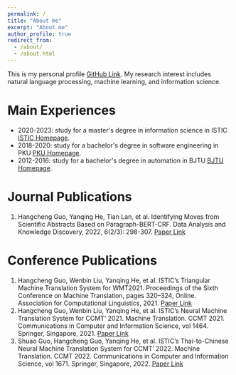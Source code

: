 ```yaml
---
permalink: /
title: "About me"
excerpt: "About me"
author_profile: true
redirect_from: 
  - /about/
  - /about.html
---
```


This is my personal profile [GitHub Link](https://thomasghc.github.io/). My research interest includes natural language processing, machine learning, and information science.

Main Experiences
======
  - 2020-2023:  study for a master's degree in information science in ISTIC [ISTIC Homepage](https://www.istic.ac.cn/).
  - 2018-2020:  study for a bachelor's degree in software engineering in PKU [PKU Homepage](https://www.pku.edu.cn/).
  - 2012-2016:  study for a bachelor's degree in automation in BJTU [BJTU Homepage](https://bjtu.edu.cn/).

Journal Publications
======
1. Hangcheng Guo, Yanqing He, Tian Lan, et al. Identifying Moves from Scientific Abstracts Based on Paragraph-BERT-CRF. Data Analysis and Knowledge Discovery, 2022, 6(2/3): 298-307. [Paper Link](https://manu44.magtech.com.cn/Jwk_infotech_wk3/CN/Y2022/V6/I2/3/298)

Conference Publications
======
1. Hangcheng Guo, Wenbin Liu, Yanqing He, et al. ISTIC’s Triangular Machine Translation System for WMT2021. Proceedings of the Sixth Conference on Machine Translation, pages 320–324, Online. Association for Computational Linguistics, 2021. [Paper Link](https://aclanthology.org/2021.wmt-1.36/)
2. Hangcheng Guo, Wenbin Liu, Yanqing He, et al. ISTIC’s Neural Machine Translation System for CCMT’ 2021. Machine Translation. CCMT 2021. Communications in Computer and Information Science, vol 1464. Springer, Singapore, 2021. [Paper Link](https://doi.org/10.1007/978-981-16-7512-6_9/)
3. Shuao Guo, Hangcheng Guo, Yanqing He, et al. ISTIC’s Thai-to-Chinese Neural Machine Translation System for CCMT’ 2022. Machine Translation. CCMT 2022. Communications in Computer and Information Science, vol 1671. Springer, Singapore, 2022. [Paper Link](https://doi.org/10.1007/978-981-19-7960-6_16/)


